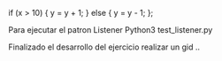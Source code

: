 if (x > 10) { y = y + 1; } else { y = y - 1; };

Para ejecutar el patron Listener 
Python3 test_listener.py

Finalizado el desarrollo del ejercicio 
realizar un gid  ..